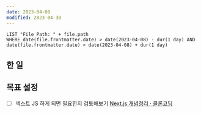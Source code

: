 ```yaml
---
date: 2023-04-08
modified: 2023-04-30
---
```


```dataview
LIST "File Path: " + file.path
WHERE date(file.frontmatter.date) > date(2023-04-08) - dur(1 day) AND date(file.frontmatter.date) < date(2023-04-08) + dur(1 day)
```

## 한 일

## 목표 설정

- [ ] 넥스트 JS 하게 되면 필요한지 검토해보기
      [Next.js 개념정리 · 클론코딩](https://academy.dream-coding.com/courses/next)
